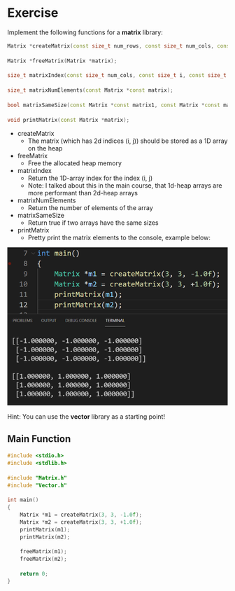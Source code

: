 # Exercise

Implement the following functions for a **matrix** library:

```cpp
Matrix *createMatrix(const size_t num_rows, const size_t num_cols, const float value);

Matrix *freeMatrix(Matrix *matrix);

size_t matrixIndex(const size_t num_cols, const size_t i, const size_t j);

size_t matrixNumElements(const Matrix *const matrix);

bool matrixSameSize(const Matrix *const matrix1, const Matrix *const matrix2);

void printMatrix(const Matrix *matrix);
```

- createMatrix
  - The matrix (which has 2d indices (i, j)) should be stored as a 1D array on the heap
- freeMatrix
  - Free the allocated heap memory
- matrixIndex
  - Return the 1D-array index for the index (i, j)
  - Note: I talked about this in the main course, that 1d-heap arrays are more performant than 2d-heap arrays
- matrixNumElements
  - Return the number of elements of the array
- matrixSameSize
  - Return true if two arrays have the same sizes
- printMatrix
  - Pretty print the matrix elements to the console, example below:

![alt](../../media/12_MatrixPrint.png)

Hint:
You can use the **vector** library as a starting point!

## Main Function

```cpp
#include <stdio.h>
#include <stdlib.h>

#include "Matrix.h"
#include "Vector.h"

int main()
{
    Matrix *m1 = createMatrix(3, 3, -1.0f);
    Matrix *m2 = createMatrix(3, 3, +1.0f);
    printMatrix(m1);
    printMatrix(m2);

    freeMatrix(m1);
    freeMatrix(m2);

    return 0;
}
```
